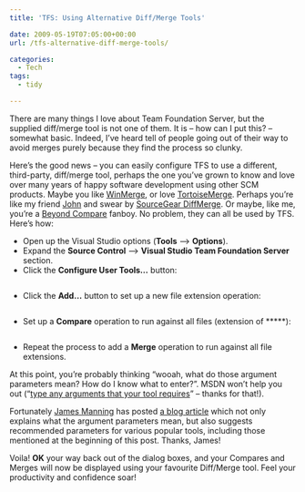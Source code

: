 ```yaml
---
title: 'TFS: Using Alternative Diff/Merge Tools'

date: 2009-05-19T07:05:00+00:00
url: /tfs-alternative-diff-merge-tools/

categories:
  - Tech
tags:
  - tidy

---
```

There are many things I love about Team Foundation Server, but the supplied diff/merge tool is not one of them. It is &#8211; how can I put this? – somewhat basic. Indeed, I’ve heard tell of people going out of their way to avoid merges purely because they find the process so clunky.

Here’s the good news – you can easily configure TFS to use a different, third-party, diff/merge tool, perhaps the one you’ve grown to know and love over many years of happy software development using other SCM products. Maybe you like [WinMerge][1], or love [TortoiseMerge][2]. Perhaps you’re like my friend [John][3] and swear by [SourceGear DiffMerge][4]. Or maybe, like me, you’re a [Beyond Compare][5] fanboy. No problem, they can all be used by TFS. Here’s how:

  * Open up the Visual Studio options (**Tools** –> **Options**).
  * Expand the **Source Control** –> **Visual Studio Team Foundation Server** section.
  * Click the **Configure User Tools…** button:<figure class="kg-card kg-image-card">

<img decoding="async" src="https://blog.iannelson.uk/wp-content/uploads/2023/08/dm1_4.png" class="kg-image" alt loading="lazy" /> </figure> 

  * Click the **Add…** button to set up a new file extension operation:<figure class="kg-card kg-image-card">

<img decoding="async" src="https://blog.iannelson.uk/wp-content/uploads/2023/08/dm2_2.png" class="kg-image" alt loading="lazy" /> </figure> 

  * Set up a **Compare** operation to run against all files (extension of *****):<figure class="kg-card kg-image-card">

<img decoding="async" src="https://blog.iannelson.uk/wp-content/uploads/2023/08/dm3_3.png" class="kg-image" alt loading="lazy" /> </figure> 

  * Repeat the process to add a **Merge** operation to run against all file extensions.

At this point, you’re probably thinking “wooah, what do those argument parameters mean? How do I know what to enter?”. MSDN won’t help you out (“[type any arguments that your tool requires][6]” – thanks for that!).

Fortunately [James Manning][7] has posted [a blog article][8] which not only explains what the argument parameters mean, but also suggests recommended parameters for various popular tools, including those mentioned at the beginning of this post. Thanks, James!

Voila! **OK** your way back out of the dialog boxes, and your Compares and Merges will now be displayed using your favourite Diff/Merge tool. Feel your productivity and confidence soar!

 [1]: http://winmerge.org/
 [2]: http://tortoisesvn.tigris.org/TortoiseMerge.html
 [3]: http://www.johnsadventures.com
 [4]: http://www.sourcegear.com/diffmerge/downloads.html
 [5]: http://www.scootersoftware.com/
 [6]: http://msdn.microsoft.com/en-us/library/ms181446.aspx
 [7]: http://blogs.msdn.com/jmanning/default.aspx
 [8]: http://blogs.msdn.com/jmanning/articles/535573.aspx